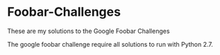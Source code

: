 # Foobar-Challenges

These are my solutions to the Google Foobar Challenges

The google foobar challenge require all solutions to run with Python 2.7.

